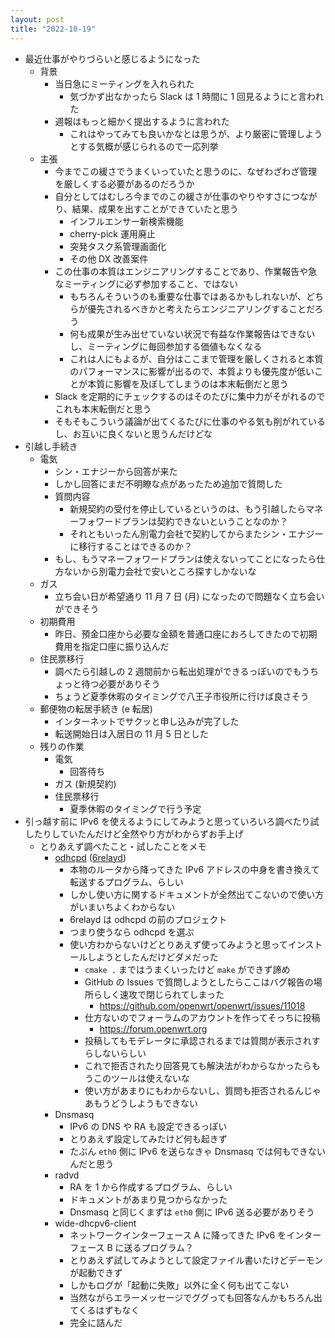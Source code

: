 ```yaml
---
layout: post
title: "2022-10-19"
---
```


* 最近仕事がやりづらいと感じるようになった
    * 背景
        * 当日急にミーティングを入れられた
            * 気づかず出なかったら Slack は 1 時間に 1 回見るようにと言われた
        * 週報はもっと細かく提出するように言われた
            * これはやってみても良いかなとは思うが、より厳密に管理しようとする気概が感じられるので一応列挙
    * 主張
        * 今までこの緩さでうまくいっていたと思うのに、なぜわざわざ管理を厳しくする必要があるのだろうか
        * 自分としてはむしろ今までのこの緩さが仕事のやりやすさにつながり、結果、成果を出すことができていたと思う
            * インフルエンサー新検索機能
            * cherry-pick 運用廃止
            * 突発タスク系管理画面化
            * その他 DX 改善案件
        * この仕事の本質はエンジニアリングすることであり、作業報告や急なミーティングに必ず参加すること、ではない
            * もちろんそういうのも重要な仕事ではあるかもしれないが、どちらが優先されるべきかと考えたらエンジニアリングすることだろう
            * 何も成果が生み出せていない状況で有益な作業報告はできないし、ミーティングに毎回参加する価値もなくなる
            * これは人にもよるが、自分はここまで管理を厳しくされると本質のパフォーマンスに影響が出るので、本質よりも優先度が低いことが本質に影響を及ぼしてしまうのは本末転倒だと思う
        * Slack を定期的にチェックするのはそのたびに集中力がそがれるのでこれも本末転倒だと思う
        * そもそもこういう議論が出てくるたびに仕事のやる気も削がれているし、お互いに良くないと思うんだけどな
* 引越し手続き
    * 電気
        * シン・エナジーから回答が来た
        * しかし回答にまだ不明瞭な点があったため追加で質問した
        * 質問内容
            * 新規契約の受付を停止しているというのは、もう引越したらマネーフォワードプランは契約できないということなのか？
            * それともいったん別電力会社で契約してからまたシン・エナジーに移行することはできるのか？
        * もし、もうマネーフォワードプランは使えないってことになったら仕方ないから別電力会社で安いところ探すしかないな
    * ガス
        * 立ち会い日が希望通り 11 月 7 日 (月) になったので問題なく立ち会いができそう
    * 初期費用
        * 昨日、預金口座から必要な金額を普通口座におろしてきたので初期費用を指定口座に振り込んだ
    * 住民票移行
        * 調べたら引越しの 2 週間前から転出処理ができるっぽいのでもうちょっと待つ必要がありそう
        * ちょうど夏季休暇のタイミングで八王子市役所に行けば良さそう
    * 郵便物の転居手続き (e 転居)
        * インターネットでサクッと申し込みが完了した
        * 転送開始日は入居日の 11 月 5 日とした
    * 残りの作業
        * 電気
            * 回答待ち
        * ガス (新規契約)
        * 住民票移行
            * 夏季休暇のタイミングで行う予定
* 引っ越す前に IPv6 を使えるようにしてみようと思っていろいろ調べたり試したりしていたんだけど全然やり方がわからずお手上げ
    * とりあえず調べたこと・試したことをメモ
        * [odhcpd](https://github.com/openwrt/odhcpd) ([6relayd](https://github.com/sbyx/6relayd))
            * 本物のルータから降ってきた IPv6 アドレスの中身を書き換えて転送するプログラム、らしい
            * しかし使い方に関するドキュメントが全然出てこないので使い方がいまいちよくわからない
            * 6relayd は odhcpd の前のプロジェクト
            * つまり使うなら odhcpd を選ぶ
            * 使い方わからないけどとりあえず使ってみようと思ってインストールしようとしたんだけどダメだった
                * `cmake .` まではうまくいったけど `make` ができず諦め
                * GitHub の Issues で質問しようとしたらここはバグ報告の場所らしく速攻で閉じられてしまった
                    * https://github.com/openwrt/openwrt/issues/11018
                * 仕方ないのでフォーラムのアカウントを作ってそっちに投稿
                    * https://forum.openwrt.org
                * 投稿してもモデレータに承認されるまでは質問が表示されすらしないらしい
                * これで拒否されたり回答見ても解決法がわからなかったらもうこのツールは使えないな
                * 使い方があまりにもわからないし、質問も拒否されるんじゃあもうどうしようもできない
        * Dnsmasq
            * IPv6 の DNS や RA も設定できるっぽい
            * とりあえず設定してみたけど何も起きず
            * たぶん `eth0` 側に IPv6 を送らなきゃ Dnsmasq では何もできないんだと思う
        * radvd
            * RA を 1 から作成するプログラム、らしい
            * ドキュメントがあまり見つからなかった
            * Dnsmasq と同じくまずは `eth0` 側に IPv6 送る必要がありそう
        * wide-dhcpv6-client
            * ネットワークインターフェース A に降ってきた IPv6 をインターフェース B に送るプログラム？
            * とりあえず試してみようとして設定ファイル書いたけどデーモンが起動できず
            * しかもログが「起動に失敗」以外に全く何も出てこない
            * 当然ながらエラーメッセージでググっても回答なんかもちろん出てくるはずもなく
            * 完全に詰んだ
